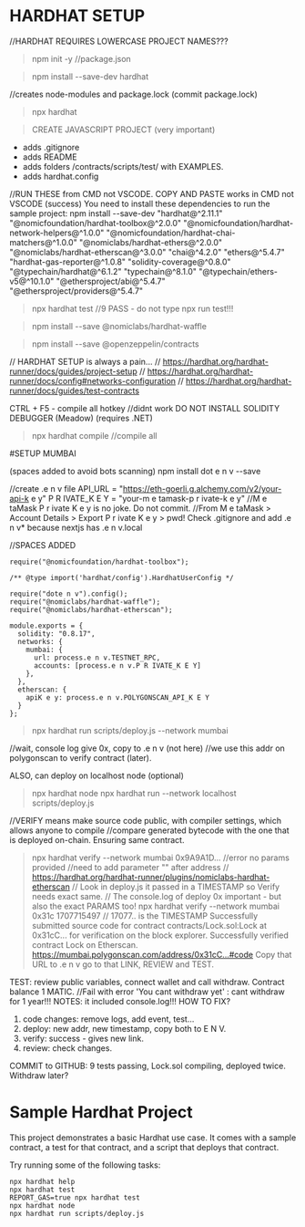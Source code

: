 # HARDHAT SETUP

//HARDHAT REQUIRES LOWERCASE PROJECT NAMES???

>npm init -y  //package.json

>npm install --save-dev hardhat

//creates node-modules and package.lock (commit package.lock)

>npx hardhat

> CREATE JAVASCRIPT PROJECT (very important)
- adds .gitignore
- adds README
- adds folders /contracts/scripts/test/ with EXAMPLES.
- adds hardhat.config

//RUN THESE from CMD not VSCODE. COPY AND PASTE works in CMD not VSCODE (success)
You need to install these dependencies to run the sample project:
  npm install --save-dev "hardhat@^2.11.1" "@nomicfoundation/hardhat-toolbox@^2.0.0" "@nomicfoundation/hardhat-network-helpers@^1.0.0" "@nomicfoundation/hardhat-chai-matchers@^1.0.0" "@nomiclabs/hardhat-ethers@^2.0.0" "@nomiclabs/hardhat-etherscan@^3.0.0" "chai@^4.2.0" "ethers@^5.4.7" "hardhat-gas-reporter@^1.0.8" "solidity-coverage@^0.8.0" "@typechain/hardhat@^6.1.2" "typechain@^8.1.0" "@typechain/ethers-v5@^10.1.0" "@ethersproject/abi@^5.4.7" "@ethersproject/providers@^5.4.7"


> npx hardhat test  //9 PASS - do not type npx run test!!!

> npm install --save @nomiclabs/hardhat-waffle

> npm install --save @openzeppelin/contracts

// HARDHAT SETUP is always a pain... 
// https://hardhat.org/hardhat-runner/docs/guides/project-setup
// https://hardhat.org/hardhat-runner/docs/config#networks-configuration
// https://hardhat.org/hardhat-runner/docs/guides/test-contracts

CTRL + F5 - compile all hotkey //didnt work DO NOT INSTALL SOLIDITY DEBUGGER (Meadow) (requires .NET)

> npx hardhat compile  //compile all

#SETUP MUMBAI

(spaces added to avoid bots scanning)
npm install dot e n v --save    

//create .e n v file
API_URL = "https://eth-goerli.g.alchemy.com/v2/your-api-k e y"
P R IVATE_K E Y = "your-m e tamask-p r ivate-k e y"
//M e taMask P r ivate K e y is no joke. Do not commit.
//From M e taMask > Account Details > Export P r ivate K e y > pwd!
Check .gitignore and add .e n v* because nextjs has .e n v.local

//SPACES ADDED
```
require("@nomicfoundation/hardhat-toolbox");

/** @type import('hardhat/config').HardhatUserConfig */

require("dote n v").config();
require("@nomiclabs/hardhat-waffle");
require("@nomiclabs/hardhat-etherscan");

module.exports = {
  solidity: "0.8.17",
  networks: {
    mumbai: {
      url: process.e n v.TESTNET_RPC,
      accounts: [process.e n v.P R IVATE_K E Y]
    },
  },
  etherscan: {
    apiK e y: process.e n v.POLYGONSCAN_API_K E Y
  }
};
```

> npx hardhat run scripts/deploy.js --network mumbai

//wait, console log give 0x, copy to .e n v (not here)
//we use this addr on polygonscan to verify contract (later).

ALSO, can deploy on localhost node (optional)
> npx hardhat node
> npx hardhat run --network localhost scripts/deploy.js

//VERIFY  means make source code public, with compiler settings, which allows anyone to compile
//compare generated bytecode with the one that is deployed on-chain. Ensuring same contract.

> npx hardhat verify --network mumbai 0x9A9A1D... //error no params provided
//need to add parameter "" after address
// https://hardhat.org/hardhat-runner/plugins/nomiclabs-hardhat-etherscan
// Look in deploy.js it passed in a TIMESTAMP so Verify needs exact same.
// The console.log of deploy 0x important - but also the exact PARAMS too!
> npx hardhat verify --network mumbai 0x31c 1707715497
// 17077.. is the TIMESTAMP
Successfully submitted source code for contract
contracts/Lock.sol:Lock at 0x31cC...
for verification on the block explorer. 
Successfully verified contract Lock on Etherscan.
https://mumbai.polygonscan.com/address/0x31cC...#code
Copy that URL to .e n v   go to that LINK, REVIEW and TEST.

TEST: review public variables, connect wallet and call withdraw. Contract balance 1 MATIC.
//Fail with error 'You cant withdraw yet' : cant withdraw for 1 year!!!
NOTES: it included console.log!!! 
HOW TO FIX?
1) code changes: remove logs, add event, test...
2) deploy: new addr, new timestamp, copy both to E N V.
3) verify: success - gives new link.
4) review: check changes.

COMMIT to GITHUB: 9 tests passing, Lock.sol compiling, deployed twice. Withdraw later?





# Sample Hardhat Project

This project demonstrates a basic Hardhat use case. It comes with a sample contract, a test for that contract, and a script that deploys that contract.

Try running some of the following tasks:

```shell
npx hardhat help
npx hardhat test
REPORT_GAS=true npx hardhat test
npx hardhat node
npx hardhat run scripts/deploy.js
```
